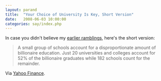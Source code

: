 ```yaml
---
layout: parand
title:  "Your Choice of University Is Key, Short Version"
date:   2008-06-03 10:00:00
categories: say/index.php
---
```

In case you didn't believe my [earlier ramblings](/web/20101222043140/http://parand.com/say/index.php/2008/03/13/your-choice-of-university-is-key/), here's the short version:

> A small group of schools account for a disproportionate amount of billionaire education. Just 20 universities and colleges account for 52% of the billionaire graduates while 182 schools count for the remainder.

Via [Yahoo Finance](/web/20101222043140/http://finance.yahoo.com/college-education/article/105175/The-Billionaire-Universities).
